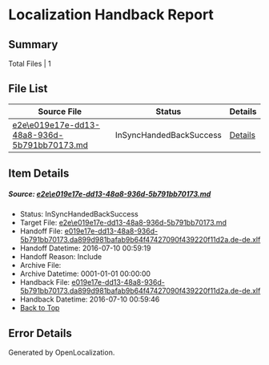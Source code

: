 # <a name='report-top'></a> Localization Handback Report

## Summary
 Total Files | 1

## File List
 Source File | Status | Details 
 ----------- | ------ | ------- 
 [e2e\e019e17e-dd13-48a8-936d-5b791bb70173.md](https://github.com/OpenLocalizationTestOrg/oltest/blob/6bc9e0d226924da05ce20d74dcb27af9e80d58e6/e2e/e019e17e-dd13-48a8-936d-5b791bb70173.md) | InSyncHandedBackSuccess | [Details](#ed653915231a20ab8e99e00f998a124a09333f491)

## Item Details
##### <a name='ed653915231a20ab8e99e00f998a124a09333f491'></a> Source: [e2e\e019e17e-dd13-48a8-936d-5b791bb70173.md](https://github.com/OpenLocalizationTestOrg/oltest/blob/6bc9e0d226924da05ce20d74dcb27af9e80d58e6/e2e/e019e17e-dd13-48a8-936d-5b791bb70173.md)
* Status: InSyncHandedBackSuccess
* Target File: [e2e\e019e17e-dd13-48a8-936d-5b791bb70173.md](https://github.com/OpenLocalizationTestOrg/oltest-dede-fly/blob/5139cc854c445b8459a0ecfabd78ccf2f5c1cc75/e2e/e019e17e-dd13-48a8-936d-5b791bb70173.md)
* Handoff File: [e019e17e-dd13-48a8-936d-5b791bb70173.da899d981bafab9b64f47427090f439220f11d2a.de-de.xlf](https://github.com/OpenLocalizationTestOrg/olhandoff-e2e/blob/352b136f37cb2a96f0cc7e0e9b473a02d7a39f72/ol-handoff/OpenLocalizationTestOrg/oltest-dede-fly/ci/ht/e019e17e-dd13-48a8-936d-5b791bb70173.da899d981bafab9b64f47427090f439220f11d2a.de-de.xlf)
* Handoff Datetime: 2016-07-10 00:59:19
* Handoff Reason: Include
* Archive File: 
* Archive Datetime: 0001-01-01 00:00:00
* Handback File: [e019e17e-dd13-48a8-936d-5b791bb70173.da899d981bafab9b64f47427090f439220f11d2a.de-de.xlf](https://github.com/OpenLocalizationTestOrg/olhandback-e2e/blob/21eb90f9d5f690c4a71172e3085a9bab6c117bf1/ol-handback/OpenLocalizationTestOrg/oltest-dede-fly/ci/ht/e019e17e-dd13-48a8-936d-5b791bb70173.da899d981bafab9b64f47427090f439220f11d2a.de-de.xlf)
* Handback Datetime: 2016-07-10 00:59:46
* [Back to Top](#report-top)


## Error Details

Generated by OpenLocalization.
